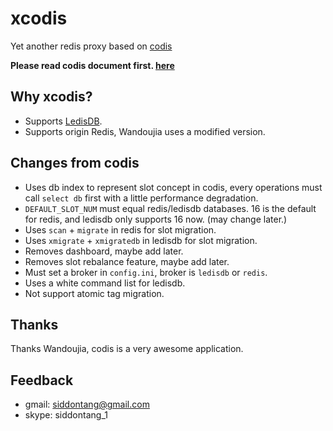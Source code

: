 # xcodis

Yet another redis proxy based on [codis](https://github.com/wandoulabs/codis)

**Please read codis document first. [here](https://github.com/wandoulabs/codis/blob/master/doc)** 

## Why xcodis?

+ Supports [LedisDB](https://github.com/siddontang/ledisdb).
+ Supports origin Redis, Wandoujia uses a modified version.

## Changes from codis

+ Uses db index to represent slot concept in codis, every operations must call `select db` first with a little performance degradation.
+ `DEFAULT_SLOT_NUM` must equal redis/ledisdb databases. 16 is the default for redis, and ledisdb only supports 16 now. (may change later.)
+ Uses `scan` + `migrate` in redis for slot migration.
+ Uses `xmigrate` + `xmigratedb` in ledisdb for slot migration.
+ Removes dashboard, maybe add later. 
+ Removes slot rebalance feature, maybe add later.
+ Must set a broker in `config.ini`, broker is `ledisdb` or `redis`.
+ Uses a white command list for ledisdb.
+ Not support atomic tag migration.

## Thanks

Thanks Wandoujia, codis is a very awesome application.

## Feedback

+ gmail: siddontang@gmail.com
+ skype: siddontang_1
